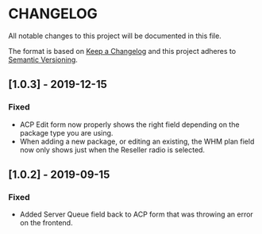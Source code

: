 # CHANGELOG
All notable changes to this project will be documented in this file.

The format is based on [Keep a Changelog](http://keepachangelog.com/en/1.0.0/)
and this project adheres to [Semantic Versioning](http://semver.org/spec/v2.0.0.html).

## [1.0.3] - 2019-12-15
### Fixed
- ACP Edit form now properly shows the right field depending on the package type you are using.
- When adding a new package, or editing an existing, the WHM plan field now only shows just when the Reseller radio is selected.

## [1.0.2] - 2019-09-15
### Fixed
- Added Server Queue field back to ACP form that was throwing an error on the frontend.
